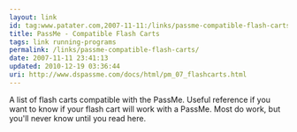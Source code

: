 ```yaml
---
layout: link
id: tag:www.patater.com,2007-11-11:/links/passme-compatible-flash-carts
title: PassMe - Compatible Flash Carts
tags: link running-programs
permalink: /links/passme-compatible-flash-carts/
date: 2007-11-11 23:41:13
updated: 2010-12-19 03:36:44
uri: http://www.dspassme.com/docs/html/pm_07_flashcarts.html
---
```

A list of flash carts compatible with the PassMe. Useful reference if you want
to know if your flash cart will work with a PassMe. Most do work, but you'll
never know until you read here.
